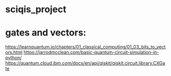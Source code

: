 # sciqis_project

# gates and vectors:
https://learnquantum.io/chapters/01_classical_computing/01_03_bits_to_vectors.html
https://jarrodmcclean.com/basic-quantum-circuit-simulation-in-python/
https://quantum.cloud.ibm.com/docs/en/api/qiskit/qiskit.circuit.library.CXGate

